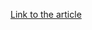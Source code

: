 [Link to the article](https://www.welivesecurity.com/2015/01/07/ces-2015-las-vegas-first-impressions-5-hot-topics/)
